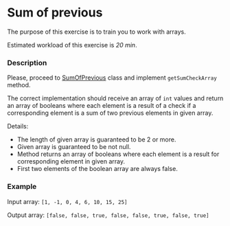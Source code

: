 # Sum of previous

The purpose of this exercise is to train you to work with arrays.

Estimated workload of this exercise is _20 min_.

### Description
Please, proceed to [SumOfPrevious](src/main/java/com/epam/training/student_valentyna_leleko/sum_of_previous/SumOfPrevious.java) class
and implement `getSumCheckArray` method.

The correct implementation should receive an array of `int` values 
and return an array of booleans where each element is a result 
of a check if a corresponding element is a sum 
of two previous elements in given array.

Details:
- The length of given array is guaranteed to be 2 or more.
- Given array is guaranteed to be not null.
- Method returns an array of booleans where each element is a result for corresponding element in given array.
- First two elements of the boolean array are always false.

### Example
Input array: `[1, -1, 0, 4, 6, 10, 15, 25]`

Output array: `[false, false, true, false, false, true, false, true]`